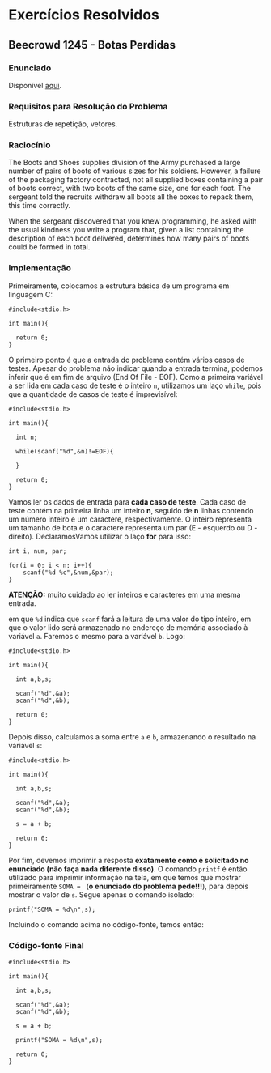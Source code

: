 # Exercícios Resolvidos

## Beecrowd 1245 - Botas Perdidas

### Enunciado

Disponível [aqui](https://judge.beecrowd.com/pt/problems/view/1245).

### Requisitos para Resolução do Problema

Estruturas de repetição, vetores.

### Raciocínio

The Boots and Shoes supplies division of the Army purchased a large number of pairs of boots of various sizes for his soldiers. However, a failure of the packaging factory contracted, not all supplied boxes containing a pair of boots correct, with two boots of the same size, one for each foot. The sergeant told the recruits withdraw all boots all the boxes to repack them, this time correctly.

When the sergeant discovered that you knew programming, he asked with the usual kindness you write a program that, given a list containing the description of each boot delivered, determines how many pairs of boots could be formed in total.


### Implementação

Primeiramente, colocamos a estrutura básica de um programa em linguagem C:

```
#include<stdio.h>

int main(){

  return 0;
}
```

O primeiro ponto é que a entrada do problema contém vários casos de testes. Apesar do problema não indicar quando a entrada termina, podemos inferir que é em fim de arquivo (End Of File - EOF). Como a primeira variável a ser lida em cada caso de teste é o inteiro ```n```, utilizamos um laço ```while```, pois que a quantidade de casos de teste é imprevisível:

```
#include<stdio.h>

int main(){

  int n;

  while(scanf("%d",&n)!=EOF){
      
  }

  return 0;
}
```

Vamos ler os dados de entrada para **cada caso de teste**. Cada caso de teste contém na primeira linha um inteiro **n**, seguido de **n** linhas contendo um número inteiro e um caractere, respectivamente. O inteiro representa um tamanho de bota e o caractere representa um par (E - esquerdo ou D - direito). DeclaramosVamos utilizar o laço **for** para isso:

```
int i, num, par;

for(i = 0; i < n; i++){
    scanf("%d %c",&num,&par);
}
```

**ATENÇÃO:** muito cuidado ao ler inteiros e caracteres em uma mesma entrada.

em que ```%d``` indica que ```scanf``` fará a leitura de uma valor do tipo inteiro, em que o valor lido será armazenado no endereço de memória associado à variável ```a```. Faremos o mesmo para a variável ```b```. Logo:

```
#include<stdio.h>

int main(){

  int a,b,s;

  scanf("%d",&a);
  scanf("%d",&b);

  return 0;
}
```

Depois disso, calculamos a soma entre ```a``` e  ```b```, armazenando o resultado na variável  ```s```:

```
#include<stdio.h>

int main(){

  int a,b,s;

  scanf("%d",&a);
  scanf("%d",&b);

  s = a + b;

  return 0;
}
```

Por fim, devemos imprimir a resposta **exatamente como é solicitado no enunciado (não faça nada diferente disso)**. O comando ```printf``` é então utilizado para imprimir informação na tela, em que temos que mostrar primeiramente ```SOMA = ``` (**o enunciado do problema pede!!!**), para depois mostrar o valor de ```s```. Segue apenas o comando isolado:

```
printf("SOMA = %d\n",s);
```

Incluindo o comando acima no código-fonte, temos então:

### Código-fonte Final

```
#include<stdio.h>

int main(){

  int a,b,s;

  scanf("%d",&a);
  scanf("%d",&b);

  s = a + b;

  printf("SOMA = %d\n",s);

  return 0;
}
```
